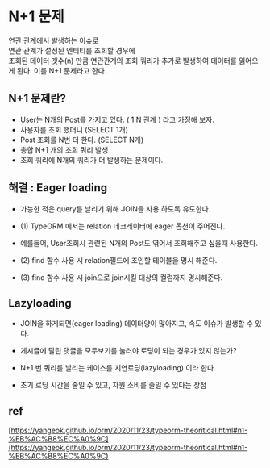 

# N+1 문제  
연관 관계에서 발생하는 이슈로  
연관 관계가 설정된 엔티티를 조회할 경우에  
조회된 데이터 갯수(n) 만큼 연관관계의 조회 쿼리가 추가로 발생하여 데이터를 읽어오게 된다. 
이를 N+1 문제라고 한다.   

## N+1 문제란?

- User는 N개의 Post를 가지고 있다. ( 1:N 관계 ) 라고 가정해 보자.
- 사용자를 조회 했더니 (SELECT 1개)
- Post 조회를 N번 더 한다. (SELECT N개)
- 총합 N+1 개의 조희 쿼리 발생
- 조회 쿼리에 N개의 쿼리가 더 발생하는 문제이다.

## 해결 : Eager loading  

- 가능한 적은 query를 날리기 위해 JOIN을 사용 하도록 유도한다.   

- (1) TypeORM 에서는 relation 데코레이터에 eager 옵션이 주어진다.
- 예를들어, User조회시 관련된 N개의 Post도 엮어서 조회해주고 싶을때 사용한다.  
- (2) find 함수 사용 시 relation필드에 조인할 테이블을 명시 해준다.
- (3) find 함수 사용 시 join으로 join시킬 대상의 컬럼까지 명시해준다.  
 
## Lazyloading

- JOIN을 하게되면(eager loading) 데이터양이 많아지고, 속도 이슈가 발생할 수 있다.  
- 게시글에 달린 댓글을 모두보기를 눌러야 로딩이 되는 경우가 있지 않는가?  

- N+1 번 쿼리를 날리는 케이스를 지연로딩(lazyloading) 이라 한다.
- 초기 로딩 시간을 줄일 수 있고, 자원 소비를 줄일 수 있다는 장점  


## ref
[https://yangeok.github.io/orm/2020/11/23/typeorm-theoritical.html#n1-%EB%AC%B8%EC%A0%9C](https://yangeok.github.io/orm/2020/11/23/typeorm-theoritical.html#n1-%EB%AC%B8%EC%A0%9C)